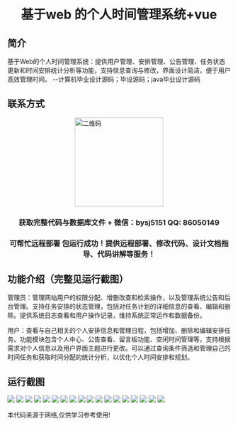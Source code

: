 <p><h1 align="center">基于web 的个人时间管理系统+vue</h1></p>

## 简介
基于Web的个人时间管理系统：提供用户管理、安排管理、公告管理、任务状态更新和时间安排统计分析等功能，支持信息查询与修改，界面设计简洁，便于用户高效管理时间。    --计算机毕业设计源码；毕设源码；java毕业设计源码


## 联系方式
<img src="https://bs-1329754181.cos.ap-shanghai.myqcloud.com/wx.jpg" alt="二维码" style="display: block; margin: 0 auto;" width="200px">
<p><h3 align="center">获取完整代码与数据库文件 + 微信：bysj5151 QQ: 86050149</h3></p>
<p><h3 align="center">可帮忙远程部署 包运行成功！提供远程部署、修改代码、设计文档指导、代码讲解等服务！</h3></p>

## 功能介绍（完整见运行截图）
管理员：管理网站用户的权限分配、增删改查和检索操作，以及管理系统公告和后台管理。支持任务安排的状态管理，包括对任务计划的详细信息的查看、编辑和删除。提供系统日志查看和用户操作记录，维持系统正常运作和数据备份。

用户：查看与自己相关的个人安排信息和管理日程，包括增加、删除和编辑安排任务。功能模块包含个人中心、公告查看、留言板功能、空闲时间管理等，支持根据需求对个人信息以及用户界面主题进行更改。可以通过查询条件筛选和管理自己的时间任务和获取时间分配的统计分析，以优化个人时间安排和规划。


## 运行截图
![](https://bs-1329754181.cos.ap-shanghai.myqcloud.com/ssm/PersonalTimeManagementSystem/img/001.jpg)
![](https://bs-1329754181.cos.ap-shanghai.myqcloud.com/ssm/PersonalTimeManagementSystem/img/002.jpg)
![](https://bs-1329754181.cos.ap-shanghai.myqcloud.com/ssm/PersonalTimeManagementSystem/img/003.jpg)
![](https://bs-1329754181.cos.ap-shanghai.myqcloud.com/ssm/PersonalTimeManagementSystem/img/004.jpg)
![](https://bs-1329754181.cos.ap-shanghai.myqcloud.com/ssm/PersonalTimeManagementSystem/img/005.jpg)
![](https://bs-1329754181.cos.ap-shanghai.myqcloud.com/ssm/PersonalTimeManagementSystem/img/006.jpg)
![](https://bs-1329754181.cos.ap-shanghai.myqcloud.com/ssm/PersonalTimeManagementSystem/img/007.jpg)
![](https://bs-1329754181.cos.ap-shanghai.myqcloud.com/ssm/PersonalTimeManagementSystem/img/008.jpg)
![](https://bs-1329754181.cos.ap-shanghai.myqcloud.com/ssm/PersonalTimeManagementSystem/img/009.jpg)
![](https://bs-1329754181.cos.ap-shanghai.myqcloud.com/ssm/PersonalTimeManagementSystem/img/010.jpg)
![](https://bs-1329754181.cos.ap-shanghai.myqcloud.com/ssm/PersonalTimeManagementSystem/img/011.jpg)
![](https://bs-1329754181.cos.ap-shanghai.myqcloud.com/ssm/PersonalTimeManagementSystem/img/012.jpg)
![](https://bs-1329754181.cos.ap-shanghai.myqcloud.com/ssm/PersonalTimeManagementSystem/img/013.jpg)
![](https://bs-1329754181.cos.ap-shanghai.myqcloud.com/ssm/PersonalTimeManagementSystem/img/014.jpg)
![](https://bs-1329754181.cos.ap-shanghai.myqcloud.com/ssm/PersonalTimeManagementSystem/img/015.jpg)
![](https://bs-1329754181.cos.ap-shanghai.myqcloud.com/ssm/PersonalTimeManagementSystem/img/016.jpg)
![](https://bs-1329754181.cos.ap-shanghai.myqcloud.com/ssm/PersonalTimeManagementSystem/img/017.jpg)
![](https://bs-1329754181.cos.ap-shanghai.myqcloud.com/ssm/PersonalTimeManagementSystem/img/018.jpg)

<p>本代码来源于网络,仅供学习参考使用!</p>
